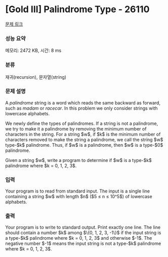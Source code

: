 # [Gold III] Palindrome Type - 26110 

[문제 링크](https://www.acmicpc.net/problem/26110) 

### 성능 요약

메모리: 2472 KB, 시간: 8 ms

### 분류

재귀(recursion), 문자열(string)

### 문제 설명

<p>A <em>palindrome</em> string is a word which reads the same backward as forward, such as <em>madam</em> or <em>racecar</em>. In this problem we only consider strings with lowercase alphabets.</p>

<p>We newly define the types of palindromes. If a string is not a palindrome, we try to make it a palindrome by removing the minimum number of characters in the string. For a string $w$, if $k$ is the minimum number of characters removed to make the string a palindrome, we call the string $w$ type-$k$ palindrome. Thus, if $w$ is a palindrome, then $w$ is a type-$0$ palindrome.</p>

<p>Given a string $w$, write a program to determine if $w$ is a type-$k$ palindrome where $k = 0, 1, 2, 3$.</p>

### 입력 

 <p>Your program is to read from standard input. The input is a single line containing a string $w$ with length $n$ ($5 ≤ n ≤ 10^5$) of lowercase alphabets.</p>

### 출력 

 <p>Your program is to write to standard output. Print exactly one line. The line should contain a number $k$ among $\{0, 1, 2, 3, -1\}$ if the input string is a type-$k$ palindrome where $k = 0, 1, 2, 3$ and otherwise $-1$. The negative number $-1$ means the input string is not a type-$k$ palindrome where $k = 0, 1, 2, 3$.</p>

